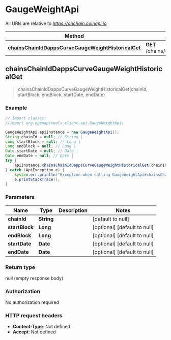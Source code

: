 # GaugeWeightApi

All URIs are relative to *https://onchain.coinapi.io*

Method | HTTP request | Description
------------- | ------------- | -------------
[**chainsChainIdDappsCurveGaugeWeightHistoricalGet**](GaugeWeightApi.md#chainsChainIdDappsCurveGaugeWeightHistoricalGet) | **GET** /chains/{chain_id}/dapps/curve/gaugeWeight/historical | 



## chainsChainIdDappsCurveGaugeWeightHistoricalGet

> chainsChainIdDappsCurveGaugeWeightHistoricalGet(chainId, startBlock, endBlock, startDate, endDate)



### Example

```java
// Import classes:
//import org.openapitools.client.api.GaugeWeightApi;

GaugeWeightApi apiInstance = new GaugeWeightApi();
String chainId = null; // String | 
Long startBlock = null; // Long | 
Long endBlock = null; // Long | 
Date startDate = null; // Date | 
Date endDate = null; // Date | 
try {
    apiInstance.chainsChainIdDappsCurveGaugeWeightHistoricalGet(chainId, startBlock, endBlock, startDate, endDate);
} catch (ApiException e) {
    System.err.println("Exception when calling GaugeWeightApi#chainsChainIdDappsCurveGaugeWeightHistoricalGet");
    e.printStackTrace();
}
```

### Parameters


Name | Type | Description  | Notes
------------- | ------------- | ------------- | -------------
 **chainId** | **String**|  | [default to null]
 **startBlock** | **Long**|  | [optional] [default to null]
 **endBlock** | **Long**|  | [optional] [default to null]
 **startDate** | **Date**|  | [optional] [default to null]
 **endDate** | **Date**|  | [optional] [default to null]

### Return type

null (empty response body)

### Authorization

No authorization required

### HTTP request headers

- **Content-Type**: Not defined
- **Accept**: Not defined

